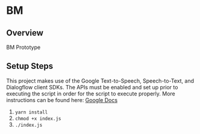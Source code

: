 # BM

## Overview

BM Prototype

## Setup Steps

This project makes use of the Google Text-to-Speech, Speech-to-Text, and Dialogflow client SDKs. The APIs must be enabled and set up prior to executing the script in order for the script to execute properly. More instructions can be found here: [Google Docs](https://cloud.google.com/docs/authentication/production)

1. `yarn install`
2. `chmod +x index.js`
3. `./index.js`
